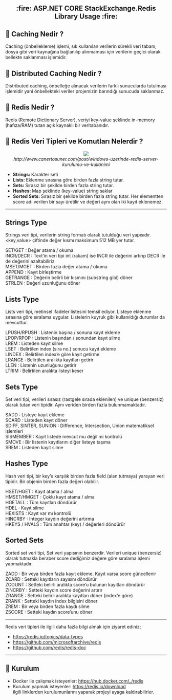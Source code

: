 <h2 align="center">
:fire:  ASP.NET CORE StackExchange.Redis Library Usage :fire: 
</h2>
 
## :pushpin: Caching Nedir ?
Caching (önbellekleme) işlemi, sık kullanılan verilerin sürekli veri tabanı, dosya gibi veri kaynağına bağlanılıp alınmaması için verilerin geçici olarak bellekte saklanması işlemidir.

## :pushpin: Distributed Caching Nedir ?
Distributed caching, önbelleğe alınacak verilerin farklı sunucularda tutulması işlemidir yani önbellekteki veriler projemizin barındığı sunucuda saklanmaz.

## :pushpin: Redis Nedir ?
Redis (Remote Dictionary Server), veriyi key-value şeklinde in-memory (hafıza/RAM) tutan açık kaynaklı bir veritabanıdır. 

## :pushpin: Redis Veri Tipleri ve Komutları Nelerdir ?
<p align="center">
<img src="https://user-images.githubusercontent.com/50150182/140789913-ac414b0a-2d48-4420-ac9f-fe8153ae4819.png"> </br>
<em>http://www.canertosuner.com/post/windows-uzerinde-redis-server-kurulumu-ve-kullanimi</em>
 </p>

* <b> Strings: </b> Karakter seti 
* <b> Lists: </b> Eklenme sırasına göre birden fazla string tutar.
* <b> Sets: </b> Sırasız bir şekilde birden fazla string tutar. 
* <b> Hashes: </b> Map şeklinde (key-value) string saklar 
* <b> Sorted Sets: </b> Sırasız bir şekilde birden fazla string tutar. Her elementten score adı verilen bir sayı üretilir ve değeri aynı olan iki kayıt eklenemez.

* * *

## Strings Type
Strings veri tipi, verilerin string formatı olarak tutulduğu veri yapısıdır. <key,value> çiftinde değer kısmı maksimum 512 MB yer tutar.

SET/GET : Değer atama / okuma </br>
INCR/DECR : Text’in veri tipi int (rakam) ise INCR ile değerini artırıp DECR ile de değerini azaltabiliriz </br>
MSET/MGET : Birden fazla değer atama / okuma </br>
APPEND : Kayıt birleştirme </br>
GETRANGE : Değerin belirli bir kısmını (substring gibi) döner </br>
STRLEN : Değeri uzunluğunu döner </br>

## Lists Type
Lists veri tipi, metinsel ifadeler listesini temsil ediyor. Listeye eklenme sırasına göre sıralama uygular. Listelerin kuyruk gibi kullanıldığı durumlar da mevcuttur.

LPUSH/RPUSH : Listenin başına / sonuna kayıt ekleme </br>
LPOP/RPOP : Listenin başından / sonundan kayıt silme </br>
LREM : Listeden kayıt silme </br>
LSET : Belirtilen index (sıra no.) sonucu kayıt ekleme </br>
LINDEX : Belirtilen index’e göre kayıt getirme </br>
LRANGE  : Belirtilen aralıkta kayıtları getirir </br>
LLEN : Listenin uzunluğunu getirir </br>
LTRIM : Belirtilen aralıkta listeyi keser </br>

## Sets Type
Set veri tipi, verileri sırasız (rastgele sırada eklenilen) ve unique (benzersiz) olarak tutan veri tipidir. Aynı veriden birden fazla bulunmamaktadır.

SADD : Listeye kayıt ekleme </br>
SCARD : Listeden kayıt döner </br>
SDIFF, SINTER, SUNION : Difference, Intersection, Union matematiksel işlemleri </br>
SISMEMBER : Kayıt listede mevcut mu değil mi kontrolü </br>
SMOVE : Bir listenin kayıtlarını diğer listeye taşıma </br>
SREM : Listeden kayıt silme </br>

## Hashes Type
Hash veri tipi, bir key’e karşılık birden fazla field (alan tutmaya) yarayan veri tipidir. Bir objenin birden fazla değeri olabilir. 

HSET/HGET : Kayıt atama / alma </br>
HMSET/HMGET : Çoklu kayıt atama / alma </br>
HGETALL : Tüm kayıtları döndürür </br>
HDEL : Kayıt silme </br>
HEXISTS : Kayıt var mı kontrolü </br>
HINCRBY : Integer kaydın değerini artırma </br>
HKEYS / HVALS : Tüm anahtar (key) / değerleri döndürür </br>

## Sorted Sets
Sorted set veri tipi, Set veri yapısının benzerdir. Verileri unique (benzersiz) olarak tutmakla beraber score dediğimiz değere göre sıralama işlemi yapmaktadır.

ZADD : Bir veya birden fazla kayıt ekleme. Kayıt varsa score güncellenir </br>
ZCARD : Setteki kayıtların sayısını döndürür </br>
ZCOUNT : Setteki belirli aralıkta score’u bulunan kayıtları döndürür </br>
ZINCRBY : Setteki kaydın score değerini artırır </br>
ZRANGE : Setteki belirli aralıkta kayıtları döner (index’e göre) </br>
ZRANK : Setteki kaydın index bilgisini döner </br>
ZREM : Bir veya birden fazla kaydı silme </br>
ZSCORE : Setteki kaydın score’unu döner </br>

***

Redis veri tipleri ile ilgili daha fazla bilgi almak için ziyaret ediniz;
* https://redis.io/topics/data-types
* https://github.com/microsoftarchive/redis
* https://github.com/redis/redis-doc

***
## :pushpin: Kurulum
* Docker ile çalışmak isteyenler: https://hub.docker.com/_/redis
* Kurulum yapmak isteyenler: https://redis.io/download </br>
ilgili linklerden kurulumunlarını yaparak projeyi ayaga kaldırabilirler.
